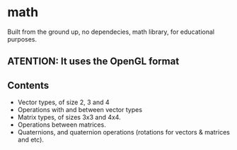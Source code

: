 # math
Built from the ground up, no dependecies, math library, for educational purposes.

## ATENTION: It uses the OpenGL format

## Contents
- Vector types, of size 2, 3 and 4
- Operations with and between vector types
- Matrix types, of sizes 3x3 and 4x4.
- Operations between matrices.
- Quaternions, and quaternion operations (rotations for vectors & matrices and etc).
